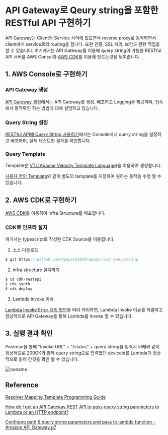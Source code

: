 # API Gateway로 Qeury string을 포함한 RESTful API 구현하기 

API Gateway는 Client와 Service 사이에 있으면서 reverse proxy로 동작하면서 client에서 service로의 routing을 합니다. 또한 인증, SSL 처리, 보안과 관련 작업을 할 수 있습니다. 여기에서는 API Gateway를 이용해 query string이 가능한 RESTful API 서버를 AWS Consol과 [AWS CDK](https://github.com/kyopark2014/technical-summary/blob/main/cdk-introduction.md)를 이용해 만드는것을 보여줍니다.

## 1. AWS Console로 구현하기 

### API Gateway 생성

[API Gateway 생성](https://github.com/kyopark2014/apigw-rest-querystring/blob/main/create-apigw.md)에서는 API Gateway를 생성, 배포하고 Logging을 제공하며, 접속해서 동작확인 하는 방법에 대해 설명하고 있습니다.

### Query String 설정 

[RESTful API에 Query String 사용하기](https://github.com/kyopark2014/apigw-rest-querystring/blob/main/query-string.md)에서는 Console에서 query string을 설정하고 배포하며, 실제 테스트한 결과를 확인합니다.

### Query Template 

Template은 [VTL(Apache Velocity Template Language)](https://docs.aws.amazon.com/appsync/latest/devguide/resolver-mapping-template-reference-programming-guide.html)을 이용하여 생성합니다. 

[사용자 정의 Template](https://github.com/kyopark2014/apigw-rest-querystring/blob/main/template.md)와 같이 별도의 tamplate를 지정하여 원하는 동작을 수행 할 수 있습니다. 


## 2. AWS CDK로 구현하기

[AWS CDK](https://github.com/kyopark2014/technical-summary/blob/main/cdk-introduction.md)를 이용하여 Infra Structure를 배포합니다. 

### CDK로 인프라 설치 

여기서는 typescript로 작성된 CDK Source를 이용합니다. 

1) 소스 다운로드 

```c
$ git https://github.com/kyopark2014/apigw-rest-querystring
```

2) infra structure 설치하기

```c
$ cd cdk-restapi
$ cdk synth
$ cdk deploy
```

3) Lambda Invoke 이슈

[Lambda Invoke Error 처리 방안](https://github.com/kyopark2014/apigw-rest-querystring/blob/main/lambdaInvokeError.md)을 따라 처리하면, Lambda Invoke 이슈를 해결하고 정상적으로 API Gateway를 통해 Lambda를 Invoke 할 수 있습니다.

## 3. 실행 결과 확인 

Postman을 통해 "Invoke URL" + "/status" + query string을 입력시 아래와 같이 정상적으로 200OK와 함께 query string으로 입력했던 deviceid를 Lambda가 정상적으로 읽어 간것을 확인 할 수 있습니다.

![noname](https://user-images.githubusercontent.com/52392004/171851177-7c0d527f-8856-4e7f-91be-2e4c46bfa7f6.png)



## Reference 

[Resolver Mapping Template Programming Guide](https://docs.aws.amazon.com/appsync/latest/devguide/resolver-mapping-template-reference-programming-guide.html)

[How do I get an API Gateway REST API to pass query string parameters to Lambda or an HTTP endpoint?](https://www.youtube.com/watch?v=aQHK8XrQmSs)

[Configure path & query string parameters and pass to lambda function - Amazon API Gateway p7](https://www.youtube.com/watch?v=trJgibvLGQc&t=789s)


